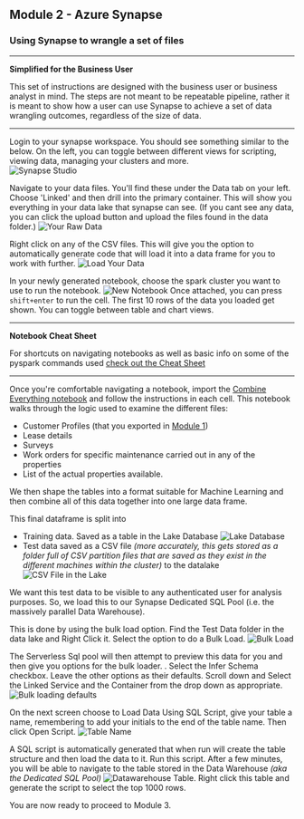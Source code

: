 
## Module 2 - Azure Synapse

### Using Synapse to wrangle a set of files



---
**Simplified for the Business User**

This set of instructions are designed with the business user or business analyst in mind. The steps are not meant to be repeatable pipeline, rather it is meant to show how a user can use Synapse to achieve a set of data wrangling outcomes, regardless of the size of data. 

---

Login to your synapse workspace. You should see something similar to the below. On the left, you can toggle between different views for scripting, viewing data, managing your clusters and more.  
![Synapse Studio](media2/synapsehome.jpg)

Navigate to your data files. You'll find these under the Data tab on your left. Choose 'Linked' and then drill into the primary container. This will show you everything in your data lake that synapse can see.  (If you cant see any data, you can click the upload button and upload the files found in the data folder.)
![Your Raw Data](media2/datahome.jpg)

Right click on any of the CSV files. This will give you the option to automatically generate code that will load it into a data frame for you to work with further. 
![Load Your Data](media2/loadtodataframe.jpg)

In your newly generated notebook, choose the spark cluster you want to use to run the notebook.
![New Notebook](media2/notebookloaddata.jpg) 
Once attached, you can press `shift+enter` to run the cell. The first 10 rows of the data you loaded get shown. You can toggle between table and chart views. 

---
**Notebook Cheat Sheet**

For shortcuts on navigating notebooks as well as basic info on some of the pyspark commands used [check out the Cheat Sheet](./PySparkCheatSheet.md) 

---

Once you're comfortable navigating a notebook, import the [Combine Everything notebook](./notebooks/Combine%20Everything.ipynb) and follow the instructions in each cell. This notebook walks through the logic used to examine the different files:
- Customer Profiles (that you exported in [Module 1](./Module1.md))
- Lease details
- Surveys 
- Work orders for specific maintenance carried out in any of the properties
- List of the actual properties available. 

We then shape the tables into a format suitable for Machine Learning and then combine all of this data together into one large data frame.

This final dataframe is split into 
 - Training data. Saved as a table in the Lake Database ![Lake Database](./media2/lakedatabase.jpg)
 - Test data saved as a CSV file _(more accurately, this gets stored as a folder full of CSV partition files that are saved as they exist in the different machines within the cluster)_ to the datalake ![CSV File in the Lake](./media2/testingdata_datalake.jpg)


We want this test data to be visible to any authenticated user for analysis purposes. So, we load this to our Synapse Dedicated SQL Pool (i.e. the massively parallel Data Warehouse). 

This is done by using the bulk load option. Find the Test Data folder in the data lake and Right Click it. Select the option to do a Bulk Load. ![Bulk Load](./media2/bulkloadTestDataFolder.jpg)

The Serverless Sql pool will then attempt to preview this data for you and then give you options for the bulk loader. . Select the Infer Schema checkbox. Leave the other options as their defaults. Scroll down and Select the Linked Service and the Container from the drop down as appropriate. ![Bulk loading defaults](./media2/bulkloadOptions1.jpg)

On the next screen choose to Load Data Using SQL Script, give your table a name, remembering to add your initials to the end of the table name. Then click Open Script. 
![Table Name](./media2/bulkloadtablenames.jpg)

A SQL script is automatically generated that when run will create the table structure and then load the data to it.
Run this script. After a few minutes, you will be able to navigate to the table stored in the Data Warehouse _(aka the Dedicated SQL Pool)_
![Datawarehouse Table](./media2/DWTable.jpg). Right click this table and generate the script to select the top 1000 rows. 

You are now ready to proceed to Module 3. 






